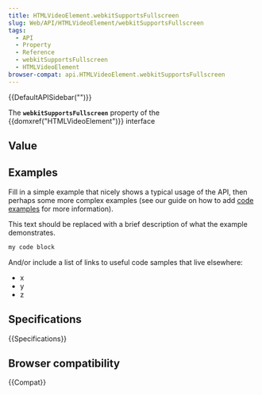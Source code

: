 ```yaml
---
title: HTMLVideoElement.webkitSupportsFullscreen
slug: Web/API/HTMLVideoElement/webkitSupportsFullscreen
tags:
  - API
  - Property
  - Reference
  - webkitSupportsFullscreen
  - HTMLVideoElement
browser-compat: api.HTMLVideoElement.webkitSupportsFullscreen
---
```

{{DefaultAPISidebar("")}}

The **`webkitSupportsFullscreen`** property of the {{domxref("HTMLVideoElement")}} interface 

## Value



## Examples

Fill in a simple example that nicely shows a typical usage of the API, then perhaps some more complex examples (see our guide on how to add [code examples](/en-US/docs/MDN/Contribute/Structures/Code_examples) for more information).

This text should be replaced with a brief description of what the example demonstrates.

```js
my code block
```

And/or include a list of links to useful code samples that live elsewhere:

*   x
*   y
*   z

## Specifications

{{Specifications}}

## Browser compatibility

{{Compat}}


